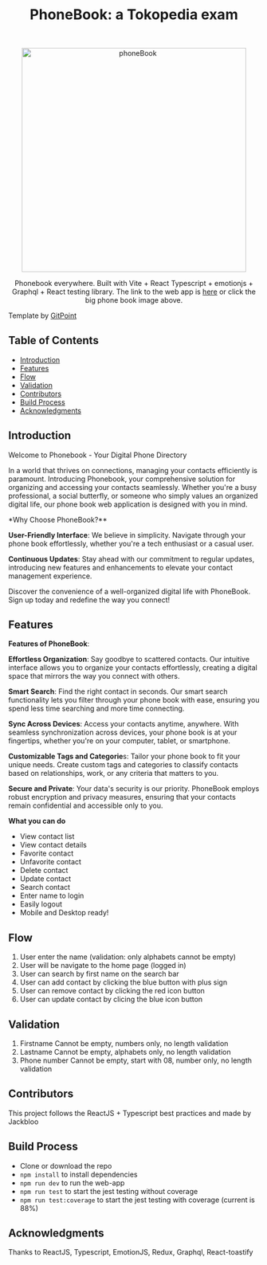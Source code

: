 <h1 align="center"> PhoneBook: a Tokopedia exam </h1> <br>
<p align="center">
  <a href="https://phone-book-beige.vercel.app/">
    <img alt="phoneBook" title="GitPoint" src="https://i.imgur.com/WMmWLBO.png" width="450">
  </a>
</p>

<p align="center">
 Phonebook everywhere. Built with Vite + React Typescript + emotionjs + Graphql + React testing library. The link to the web app is <a href="https://phone-book-beige.vercel.app/">here</a> or click the big phone book image above.
</p>
<p>Template by 
  <a href="https://github.com/gitpoint">
    GitPoint
  </a>
</p>

<!-- START doctoc generated TOC please keep comment here to allow auto update -->
<!-- DON'T EDIT THIS SECTION, INSTEAD RE-RUN doctoc TO UPDATE -->

## Table of Contents

- [Introduction](#introduction)
- [Features](#features)
- [Flow](#flow)
- [Validation](#validation)
- [Contributors](#contributors)
- [Build Process](#build-process)
- [Acknowledgments](#acknowledgments)

<!-- END doctoc generated TOC please keep comment here to allow auto update -->

## Introduction

Welcome to Phonebook - Your Digital Phone Directory

In a world that thrives on connections, managing your contacts efficiently is paramount. Introducing Phonebook, your comprehensive solution for organizing and accessing your contacts seamlessly. Whether you're a busy professional, a social butterfly, or someone who simply values an organized digital life, our phone book web application is designed with you in mind.

\*Why Choose PhoneBook?\*\*

**User-Friendly Interface**: We believe in simplicity. Navigate through your phone book effortlessly, whether you're a tech enthusiast or a casual user.

**Continuous Updates**: Stay ahead with our commitment to regular updates, introducing new features and enhancements to elevate your contact management experience.

Discover the convenience of a well-organized digital life with PhoneBook. Sign up today and redefine the way you connect!

## Features

**Features of PhoneBook**:

**Effortless Organization**: Say goodbye to scattered contacts. Our intuitive interface allows you to organize your contacts effortlessly, creating a digital space that mirrors the way you connect with others.

**Smart Search**: Find the right contact in seconds. Our smart search functionality lets you filter through your phone book with ease, ensuring you spend less time searching and more time connecting.

**Sync Across Devices**: Access your contacts anytime, anywhere. With seamless synchronization across devices, your phone book is at your fingertips, whether you're on your computer, tablet, or smartphone.

**Customizable Tags and Categorie**s: Tailor your phone book to fit your unique needs. Create custom tags and categories to classify contacts based on relationships, work, or any criteria that matters to you.

**Secure and Private**: Your data's security is our priority. PhoneBook employs robust encryption and privacy measures, ensuring that your contacts remain confidential and accessible only to you.

**What you can do**

- View contact list
- View contact details
- Favorite contact
- Unfavorite contact
- Delete contact
- Update contact
- Search contact
- Enter name to login
- Easily logout
- Mobile and Desktop ready!

## Flow

1. User enter the name (validation: only alphabets cannot be empty)
2. User will be navigate to the home page (logged in)
3. User can search by first name on the search bar
4. User can add contact by clicking the blue button with plus sign
5. User can remove contact by clicking the red icon button
6. User can update contact by clicing the blue icon button

## Validation

1. Firstname
   Cannot be empty, numbers only, no length validation
2. Lastname
   Cannot be empty, alphabets only, no length validation
3. Phone number
   Cannot be empty, start with 08, number only, no length validation

## Contributors

This project follows the ReactJS + Typescript best practices and made by Jackbloo

## Build Process

- Clone or download the repo
- `npm install` to install dependencies
- `npm run dev` to run the web-app
- `npm run test` to start the jest testing without coverage
- `npm run test:coverage` to start the jest testing with coverage (current is 88%)

## Acknowledgments

Thanks to ReactJS, Typescript, EmotionJS, Redux, Graphql, React-toastify
